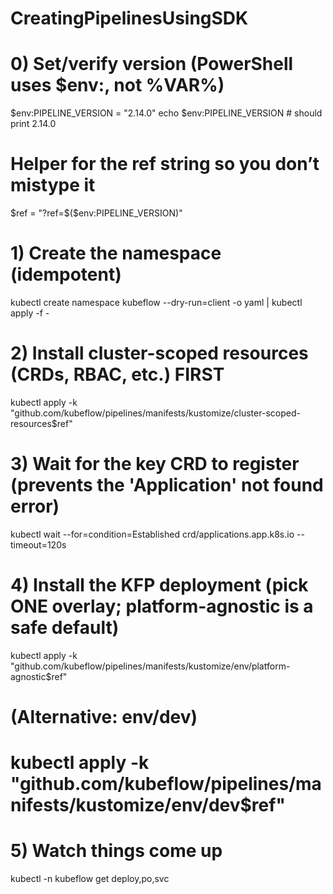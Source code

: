 # CreatingPipelinesUsingSDK

# 0) Set/verify version (PowerShell uses $env:, not %VAR%)
$env:PIPELINE_VERSION = "2.14.0"
echo $env:PIPELINE_VERSION   # should print 2.14.0

# Helper for the ref string so you don’t mistype it
$ref = "?ref=$($env:PIPELINE_VERSION)"

# 1) Create the namespace (idempotent)
kubectl create namespace kubeflow --dry-run=client -o yaml | kubectl apply -f -

# 2) Install cluster-scoped resources (CRDs, RBAC, etc.) FIRST
kubectl apply -k "github.com/kubeflow/pipelines/manifests/kustomize/cluster-scoped-resources$ref"

# 3) Wait for the key CRD to register (prevents the 'Application' not found error)
kubectl wait --for=condition=Established crd/applications.app.k8s.io --timeout=120s

# 4) Install the KFP deployment (pick ONE overlay; platform-agnostic is a safe default)
kubectl apply -k "github.com/kubeflow/pipelines/manifests/kustomize/env/platform-agnostic$ref"
# (Alternative: env/dev)
# kubectl apply -k "github.com/kubeflow/pipelines/manifests/kustomize/env/dev$ref"

# 5) Watch things come up
kubectl -n kubeflow get deploy,po,svc
